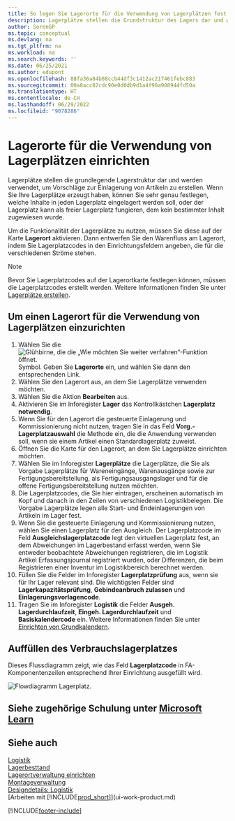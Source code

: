 ```yaml
---
title: So legen Sie Lagerorte für die Verwendung von Lagerplätzen fest
description: Lagerplätze stellen die Grundstruktur des Lagers dar und werden verwendet, um Vorschläge für die Platzierung und den Lagerort von Artikeln zu machen.
author: SorenGP
ms.topic: conceptual
ms.devlang: na
ms.tgt_pltfrm: na
ms.workload: na
ms.search.keywords: ''
ms.date: 06/25/2021
ms.author: edupont
ms.openlocfilehash: 88fa36a84b88ccb44df3c1412ac217461febc883
ms.sourcegitcommit: 00a8acc82cdc90e0d0db9d1a4f98a908944fd50a
ms.translationtype: HT
ms.contentlocale: de-CH
ms.lasthandoff: 06/29/2022
ms.locfileid: "9078286"
---
```

# <a name="set-up-locations-to-use-bins"></a>Lagerorte für die Verwendung von Lagerplätzen einrichten

Lagerplätze stellen die grundlegende Lagerstruktur dar und werden verwendet, um Vorschläge zur Einlagerung von Artikeln zu erstellen. Wenn Sie Ihre Lagerplätze erzeugt haben, können Sie sehr genau festlegen, welche Inhalte in jeden Lagerplatz eingelagert werden soll, oder der Lagerplatz kann als freier Lagerplatz fungieren, dem kein bestimmter Inhalt zugewiesen wurde.  

Um die Funktionalität der Lagerplätze zu nutzen, müssen Sie diese auf der Karte **Lagerort** aktivieren. Dann entwerfen Sie den Warenfluss am Lagerort, indem Sie Lagerplatzcodes in den Einrichtungsfeldern angeben, die für die verschiedenen Ströme stehen.  

> [!NOTE]  
>  Bevor Sie Lagerplatzcodes auf der Lagerortkarte festlegen können, müssen die Lagerplatzcodes erstellt werden. Weitere Informationen finden Sie unter  [Lagerplätze erstellen](warehouse-how-to-create-individual-bins.md).  

## <a name="to-set-up-a-location-to-use-bins"></a>Um einen Lagerort für die Verwendung von Lagerplätzen einzurichten

1.  Wählen Sie die ![Glühbirne, die die „Wie möchten Sie weiter verfahren“-Funktion öffnet.](media/ui-search/search_small.png "Tell me-Funktion") Symbol. Geben Sie **Lagerorte** ein, und wählen Sie dann den entsprechenden Link.  
2.  Wählen Sie den Lagerort aus, an dem Sie Lagerplätze verwenden möchten.  
3.  Wählen Sie die Aktion **Bearbeiten** aus.  
4.  Aktivieren Sie im Inforegister **Lager** das Kontrollkästchen **Lagerplatz notwendig**.  
5.  Wenn Sie für den Lagerort die gesteuerte Einlagerung und Kommissionierung nicht nutzen, tragen Sie in das Feld **Vorg.-Lagerplatzauswahl** die Methode ein, die die Anwendung verwenden soll, wenn sie einem Artikel einen Standardlagerplatz zuweist.  
6.  Öffnen Sie  die Karte für den Lagerort, an dem Sie Lagerplätze einrichten möchten.
7.  Wählen Sie im Inforegister **Lagerplätze** die Lagerplätze, die Sie als Vorgabe Lagerplätze für Wareneingänge, Warenausgänge sowie zur Fertigungsbereitstellung, als Fertigungsausgangslager und für die offene Fertigungsbereitstellung nutzen möchten.  
8.  Die Lagerplatzcodes, die Sie hier eintragen, erscheinen automatisch im Kopf und danach in den Zeilen von verschiedenen Logistikbelegen. Die Vorgabe Lagerplätze legen alle Start- und Endeinlagerungen von Artikeln im Lager fest.  
9.  Wenn Sie die gesteuerte Einlagerung und Kommissionierung nutzen, wählen Sie einen Lagerplatz für den Ausgleich. Der Lagerplatzcode im Feld **Ausgleichslagerplatzcode** legt den virtuellen Lagerplatz fest, an dem Abweichungen im Lagerbestand erfasst werden, wenn Sie entweder beobachtete Abweichungen registrieren, die im Logistik Artikel Erfassungsjournal registriert wurden, oder Differenzen, die beim Registrieren einer Inventur im Logistikbereich berechnet werden.  
10. Füllen Sie die Felder im Inforegister **Lagerplatzprüfung** aus, wenn sie für Ihr Lager relevant sind. Die wichtigsten Felder sind **Lagerkapazitätsprüfung**, **Gebindeanbruch zulassen** und **Einlagerungsvorlagencode**.  
11. Tragen Sie im Inforegister **Logistik** die Felder **Ausgeh. Lagerdurchlaufzeit**, **Eingeh. Lagerdurchlaufzeit** und **Basiskalendercode** ein. Weitere Informationen finden Sie unter [Einrichten von Grundkalendern](across-how-to-assign-base-calendars.md).

## <a name="filling-the-consumption-bin"></a>Auffüllen des Verbrauchslagerplatzes

Dieses Flussdiagramm zeigt, wie das Feld **Lagerplatzcode** in FA-Komponentenzeilen entsprechend Ihrer Einrichtung ausgefüllt wird.

![Flowdiagramm Lagerplatz.](media/binflow.png "BinFlow")  

## <a name="see-related-training-at-microsoft-learn"></a>Siehe zugehörige Schulung unter [Microsoft Learn](/learn/modules/configure-bins-location/)

## <a name="see-also"></a>Siehe auch 

[Logistik](warehouse-manage-warehouse.md)  
[Lagerbesttand](inventory-manage-inventory.md)  
[Lagerortverwaltung einrichten](warehouse-setup-warehouse.md)     
[Montageverwaltung](assembly-assemble-items.md)    
[Designdetails: Logistik](design-details-warehouse-management.md)  
[Arbeiten mit [!INCLUDE[prod_short](includes/prod_short.md)]](ui-work-product.md)


[!INCLUDE[footer-include](includes/footer-banner.md)]
